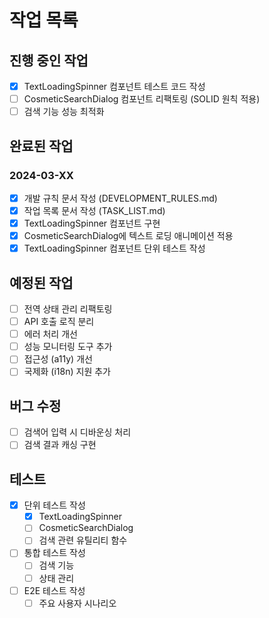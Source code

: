 # 작업 목록

## 진행 중인 작업
- [x] TextLoadingSpinner 컴포넌트 테스트 코드 작성
- [ ] CosmeticSearchDialog 컴포넌트 리팩토링 (SOLID 원칙 적용)
- [ ] 검색 기능 성능 최적화

## 완료된 작업
### 2024-03-XX
- [x] 개발 규칙 문서 작성 (DEVELOPMENT_RULES.md)
- [x] 작업 목록 문서 작성 (TASK_LIST.md)
- [x] TextLoadingSpinner 컴포넌트 구현
- [x] CosmeticSearchDialog에 텍스트 로딩 애니메이션 적용
- [x] TextLoadingSpinner 컴포넌트 단위 테스트 작성

## 예정된 작업
- [ ] 전역 상태 관리 리팩토링
- [ ] API 호출 로직 분리
- [ ] 에러 처리 개선
- [ ] 성능 모니터링 도구 추가
- [ ] 접근성 (a11y) 개선
- [ ] 국제화 (i18n) 지원 추가

## 버그 수정
- [ ] 검색어 입력 시 디바운싱 처리
- [ ] 검색 결과 캐싱 구현

## 테스트
- [x] 단위 테스트 작성
  - [x] TextLoadingSpinner
  - [ ] CosmeticSearchDialog
  - [ ] 검색 관련 유틸리티 함수
- [ ] 통합 테스트 작성
  - [ ] 검색 기능
  - [ ] 상태 관리
- [ ] E2E 테스트 작성
  - [ ] 주요 사용자 시나리오 